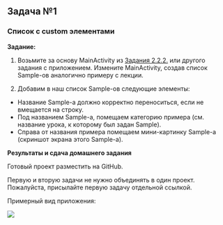 ## Задача №1
### Список с custom элементами


**Задание:**

1. Возьмите за основу MainActivity из [Задания 2.2.2.](https://github.com/netology-code/and-homeworks/tree/master/2.2_viewgroups_sharedpref/2.2.2) или другого задания с приложением. 
Измените MainActivity, создав список Sample-ов аналогично примеру с лекции.

2. Добавим в наш список Sample-ов следующие элементы:
* Название Sample-а должно корректно переноситься, если не вмещается на строку.
* Под названием Sample-а, помещаем категорию примера (см. название урока, к которому был задан Sample).
* Справа от названия примера помещаем мини-картинку Sample-а (скриншот экрана этого Sample-а).


**Результаты и сдача домашнего задания**

Готовый проект разместить на GitHub.

Первую и вторую задачи не нужно объединять в один проект. Пожалуйста, присылайте первую задачу отдельной ссылкой.

Примерный вид приложения:

![](https://i.imgur.com/MKWKKUs.png)
